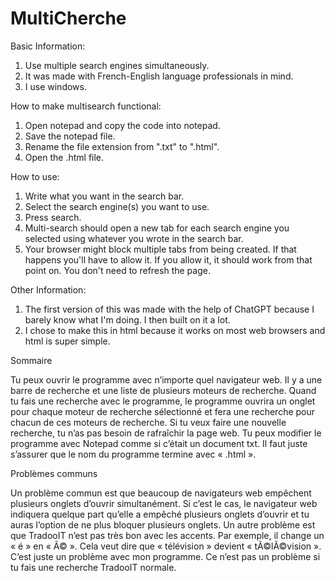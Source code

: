 # MultiCherche
Basic Information:
1. Use multiple search engines simultaneously. 
2. It was made with French-English language professionals in mind. 
3. I use windows.

How to make multisearch functional:
1. Open notepad and copy the code into notepad.
2. Save the notepad file.
3. Rename the file extension from ".txt" to ".html".
4. Open the .html file.

How to use:
1. Write what you want in the search bar.
2. Select the search engine(s) you want to use.
3. Press search.
4. Multi-search should open a new tab for each search engine you selected using whatever you wrote in the search bar.
5. Your browser might block multiple tabs from being created. If that happens you'll have to allow it. If you allow it, it should work from that point on. You don't need to refresh the page.

Other Information:
1. The first version of this was made with the help of ChatGPT because I barely know what I'm doing. I then built on it a lot.
2. I chose to make this in html because it works on most web browsers and html is super simple.




Sommaire

Tu peux ouvrir le programme avec n’importe quel navigateur web. Il y a une barre de recherche et une liste de plusieurs moteurs de recherche. Quand tu fais une recherche avec le programme, le programme ouvrira un onglet pour chaque moteur de recherche sélectionné et fera une recherche pour chacun de ces moteurs de recherche. Si tu veux faire une nouvelle recherche, tu n’as pas besoin de rafraîchir la page web. 
  Tu peux modifier le programme avec Notepad comme si c’était un document txt. Il faut juste s’assurer que le nom du programme termine avec « .html ».

Problèmes communs

Un problème commun est que beaucoup de navigateurs web empêchent plusieurs onglets d’ouvrir simultanément. Si c’est le cas, le navigateur web indiquera quelque part qu’elle a empêché plusieurs onglets d’ouvrir et tu auras l’option de ne plus bloquer plusieurs onglets. 
  Un autre problème est que TradooIT n’est pas très bon avec les accents. Par exemple, il change un « é » en « Ã© ». Cela veut dire que « télévision » devient « tÃ©lÃ©vision ». C’est juste un problème avec mon programme. Ce n’est pas un problème si tu fais une recherche TradooIT normale. 
